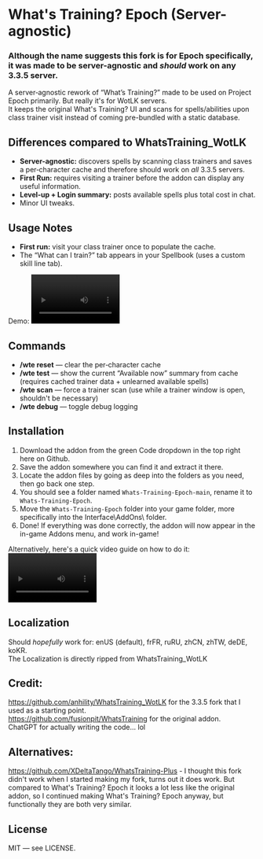# What's Training? Epoch (Server-agnostic)
### Although the name suggests this fork is for Epoch specifically, it was made to be server-agnostic and *should* work on any 3.3.5 server.  

A server‑agnostic rework of “What’s Training?” made to be used on Project Epoch primarily. But really it's for WotLK servers.  
It keeps the original What's Training? UI and scans for spells/abilities upon class trainer visit instead of coming pre-bundled with a static database.

## Differences compared to WhatsTraining_WotLK
- **Server-agnostic:** discovers spells by scanning class trainers and saves a per‑character cache and therefore should work on *all* 3.3.5 servers.  
- **First Run:** requires visiting a trainer before the addon can display any useful information.  
- **Level‑up + Login summary:** posts available spells plus total cost in chat.  
- Minor UI tweaks.

## Usage Notes  
- **First run:** visit your class trainer once to populate the cache.  
- The “What can I train?” tab appears in your Spellbook (uses a custom skill line tab).  

Demo: 
<video src='https://github.com/user-attachments/assets/404658a6-6a4c-4d7d-ae94-0be52e466c55' width=180 height=100/>
## Commands
- **/wte reset** — clear the per‑character cache
- **/wte test** — show the current “Available now” summary from cache (requires cached trainer data + unlearned available spells)  
- **/wte scan** — force a trainer scan (use while a trainer window is open, shouldn't be necessary)  
- **/wte debug** — toggle debug logging  

## Installation
1. Download the addon from the green Code dropdown in the top right here on Github.  
2. Save the addon somewhere you can find it and extract it there.  
3. Locate the addon files by going as deep into the folders as you need, then go back one step.  
4. You should see a folder named `Whats-Training-Epoch-main`, rename it to `Whats-Training-Epoch`.  
5. Move the `Whats-Training-Epoch` folder into your game folder, more specifically into the Interface\AddOns\ folder.  
6. Done! If everything was done correctly, the addon will now  appear in the in-game Addons menu, and work in-game!  

Alternatively, here's a quick video guide on how to do it:
<video src='https://github.com/user-attachments/assets/7c1b2f47-c0f5-4185-bed2-82b3fa117463' width=180 height=100/>  

## Localization
Should *hopefully* work for: enUS (default), frFR, ruRU, zhCN, zhTW, deDE, koKR.  
The Localization is directly ripped from WhatsTraining_WotLK  

## Credit:
https://github.com/anhility/WhatsTraining_WotLK for the 3.3.5 fork that I used as a starting point.  
https://github.com/fusionpit/WhatsTraining for the original addon.  
ChatGPT for actually writing the code... lol  

## Alternatives:  
https://github.com/XDeltaTango/WhatsTraining-Plus - I thought this fork didn't work when I started making my fork, turns out it does work. But compared to What's Training? Epoch it looks a lot less like the original addon, so I continued making What's Training? Epoch anyway, but functionally they are both very similar.


## License
MIT — see LICENSE.
